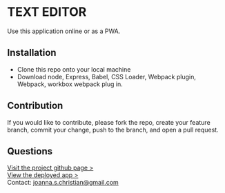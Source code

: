 # TEXT EDITOR

Use this application online or as a PWA.

## Installation

* Clone this repo onto your local machine
* Download node, Express, Babel, CSS Loader, Webpack plugin, Webpack, workbox webpack plug in. 

## Contribution

If you would like to contribute, please fork the repo, create your feature branch, commit your change, push to the branch, and open a pull request. 

## Questions
[Visit the project github page >](https://github.com/jsc-09/text-editor)<br>
[View the deployed app >](https://text-editor-jc.herokuapp.com/)<br>
Contact: <joanna.s.christian@gmail.com>